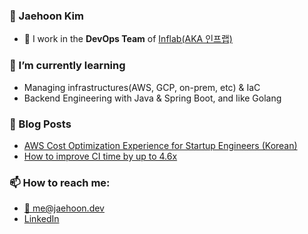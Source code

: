 ### 🐷 Jaehoon Kim

- 🔭 I work in the **DevOps Team** of [Inflab(AKA 인프랩)](https://www.inflearn.com)

### 🌱 I’m currently learning
  - Managing infrastructures(AWS, GCP, on-prem, etc) & IaC
  - Backend Engineering with Java & Spring Boot, and like Golang

### 📮 Blog Posts
  - [AWS Cost Optimization Experience for Startup Engineers (Korean)](https://tech.inflab.com/20240227-finops-for-startup/)
  - [How to improve CI time by up to 4.6x](https://tech.inflab.com/20231101-optimizing-ci-pipeline/)

### 📫 How to reach me:
  - [📧 me@jaehoon.dev](me@jaehoon.dev)
  - [LinkedIn](www.linkedin.com/in/jaehoon-kim-2a9ba122b)
